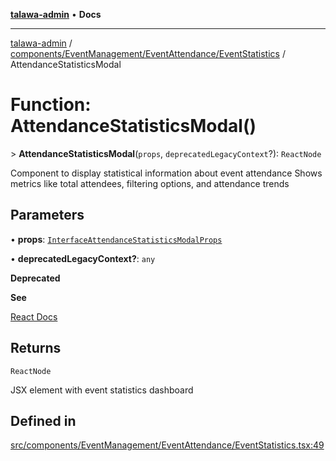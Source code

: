[**talawa-admin**](../../../../../README.md) • **Docs**

***

[talawa-admin](../../../../../modules.md) / [components/EventManagement/EventAttendance/EventStatistics](../README.md) / AttendanceStatisticsModal

# Function: AttendanceStatisticsModal()

\> **AttendanceStatisticsModal**(`props`, `deprecatedLegacyContext`?): `ReactNode`

Component to display statistical information about event attendance
Shows metrics like total attendees, filtering options, and attendance trends

## Parameters

• **props**: [`InterfaceAttendanceStatisticsModalProps`](../../InterfaceEvents/interfaces/InterfaceAttendanceStatisticsModalProps.md)

• **deprecatedLegacyContext?**: `any`

**Deprecated**

**See**

[React Docs](https://legacy.reactjs.org/docs/legacy-context.html#referencing-context-in-lifecycle-methods)

## Returns

`ReactNode`

JSX element with event statistics dashboard

## Defined in

[src/components/EventManagement/EventAttendance/EventStatistics.tsx:49](https://github.com/PalisadoesFoundation/talawa-admin/blob/ec91a82db6f7a7a061fbb4ea9639f2bff335faa5/src/components/EventManagement/EventAttendance/EventStatistics.tsx#L49)
